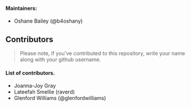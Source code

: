 #### Maintainers:

- Oshane Bailey (@b4oshany)

## Contributors

> Please note, if you've contributed to this repository, write your name along with your github username.


#### List of contributors.

- Joanna-Joy Gray
- Lateefah Smellie (raverd)
- Glenford Williams (@glenfordwilliams)